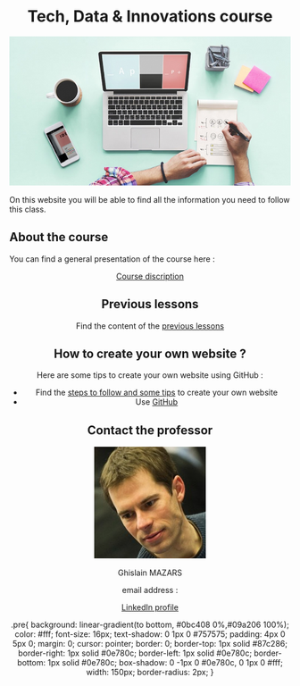 <!DOCTYPE HTML> 

<meta charset="utf-8">

<meta name="keywords" content="Tech, Data, Innovations, Vourse, digital management"> 

<meta name="description" content="Do you want to understand the world of technologies? Take this course!">

<head>
  <h1 align="center">Tech, Data & Innovations course</h1>
  <img src="Create-your-website.jpg">
<head> 

<body>
<p>On this website you will be able to find all the information you need to follow this class.<p>


## About the course
You can find a general presentation of the course here :
 <center class="pre"><a href="course_presentation.md">Course discription</a><center>

## Previous lessons
Find the content of the [previous lessons](PreviousLessons)


## How to create your own website ?
Here are some tips to create your own website using GitHub :
- Find the [steps to follow and some tips](https://adelebnt.github.io/Create-a-website-on-GitHub/) to create your own website
- Use [GitHub](https://github.com/)

## Contact the professor
<img src="Tech%20data...%20Ghislain%20Mazars.jpg">

Ghislain MAZARS

email address : 

[LinkedIn profile](https://fr.linkedin.com/in/ghislainmazars)
</body>


.pre{
 background: linear-gradient(to bottom, #0bc408 0%,#09a206 100%);
 color: #fff;
 font-size: 16px;
 text-shadow: 0 1px 0 #757575;
 padding: 4px 0 5px 0;
 margin: 0;
 cursor: pointer;
 border: 0;
 border-top: 1px solid #87c286;
 border-right: 1px solid #0e780c;
 border-left: 1px solid #0e780c;
 border-bottom: 1px solid #0e780c;
 box-shadow: 0 -1px 0 #0e780c, 0 1px 0 #fff;
 width: 150px;
 border-radius: 2px;
}
